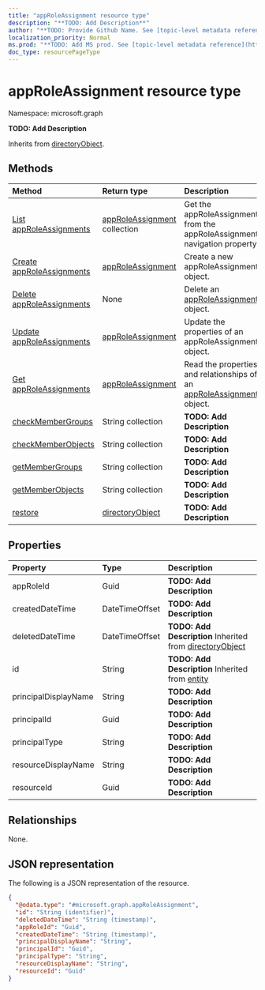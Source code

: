 ```yaml
---
title: "appRoleAssignment resource type"
description: "**TODO: Add Description**"
author: "**TODO: Provide Github Name. See [topic-level metadata reference](https://msgo.azurewebsites.net/add/document/guidelines/metadata.html#topic-level-metadata)**"
localization_priority: Normal
ms.prod: "**TODO: Add MS prod. See [topic-level metadata reference](https://msgo.azurewebsites.net/add/document/guidelines/metadata.html#topic-level-metadata)**"
doc_type: resourcePageType
---
```


# appRoleAssignment resource type


Namespace: microsoft.graph

**TODO: Add Description**


Inherits from [directoryObject](../resources/directoryobject.md).

## Methods
|Method|Return type|Description|
|:---|:---|:---|
|[List appRoleAssignments](../api/user-list-approleassignments.md)|[appRoleAssignment](../resources/approleassignment.md) collection|Get the appRoleAssignments from the appRoleAssignments navigation property.|
|[Create appRoleAssignments](../api/user-post-approleassignments.md)|[appRoleAssignment](../resources/approleassignment.md)|Create a new appRoleAssignments object.|
|[Delete appRoleAssignments](../api/user-delete-approleassignments.md)|None|Delete an [appRoleAssignment](../resources/approleassignment.md) object.|
|[Update appRoleAssignments](../api/user-update-approleassignments.md)|[appRoleAssignment](../resources/approleassignment.md)|Update the properties of an appRoleAssignments object.|
|[Get appRoleAssignments](../api/user-get-approleassignment.md)|[appRoleAssignment](../resources/approleassignment.md)|Read the properties and relationships of an [appRoleAssignment](../resources/approleassignment.md) object.|
|[checkMemberGroups](../api/approleassignment-checkmembergroups.md)|String collection|**TODO: Add Description**|
|[checkMemberObjects](../api/approleassignment-checkmemberobjects.md)|String collection|**TODO: Add Description**|
|[getMemberGroups](../api/approleassignment-getmembergroups.md)|String collection|**TODO: Add Description**|
|[getMemberObjects](../api/approleassignment-getmemberobjects.md)|String collection|**TODO: Add Description**|
|[restore](../api/approleassignment-restore.md)|[directoryObject](../resources/directoryobject.md)|**TODO: Add Description**|

## Properties
|Property|Type|Description|
|:---|:---|:---|
|appRoleId|Guid|**TODO: Add Description**|
|createdDateTime|DateTimeOffset|**TODO: Add Description**|
|deletedDateTime|DateTimeOffset|**TODO: Add Description** Inherited from [directoryObject](../resources/directoryobject.md)|
|id|String|**TODO: Add Description** Inherited from [entity](../resources/entity.md)|
|principalDisplayName|String|**TODO: Add Description**|
|principalId|Guid|**TODO: Add Description**|
|principalType|String|**TODO: Add Description**|
|resourceDisplayName|String|**TODO: Add Description**|
|resourceId|Guid|**TODO: Add Description**|

## Relationships
None.

## JSON representation
The following is a JSON representation of the resource.
<!-- {
  "blockType": "resource",
  "keyProperty": "id",
  "@odata.type": "microsoft.graph.appRoleAssignment",
  "baseType": "microsoft.graph.directoryObject",
  "openType": false
}
-->
``` json
{
  "@odata.type": "#microsoft.graph.appRoleAssignment",
  "id": "String (identifier)",
  "deletedDateTime": "String (timestamp)",
  "appRoleId": "Guid",
  "createdDateTime": "String (timestamp)",
  "principalDisplayName": "String",
  "principalId": "Guid",
  "principalType": "String",
  "resourceDisplayName": "String",
  "resourceId": "Guid"
}
```

